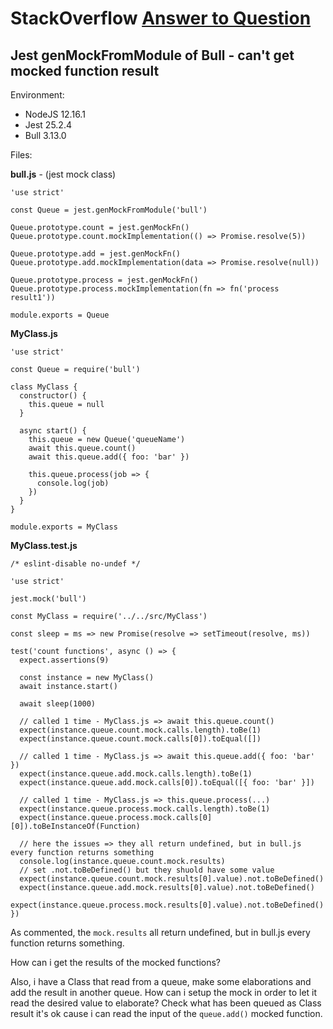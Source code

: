 # StackOverflow [Answer to Question][q]

## Jest genMockFromModule of Bull - can't get mocked function result

Environment:

- NodeJS 12.16.1
- Jest 25.2.4
- Bull 3.13.0

Files:

**bull.js** - (jest mock class) 

    'use strict'

    const Queue = jest.genMockFromModule('bull')

    Queue.prototype.count = jest.genMockFn()
    Queue.prototype.count.mockImplementation(() => Promise.resolve(5))

    Queue.prototype.add = jest.genMockFn()
    Queue.prototype.add.mockImplementation(data => Promise.resolve(null))

    Queue.prototype.process = jest.genMockFn()
    Queue.prototype.process.mockImplementation(fn => fn('process result1'))

    module.exports = Queue


**MyClass.js**

    'use strict'

    const Queue = require('bull')

    class MyClass {
      constructor() {
        this.queue = null
      }

      async start() {
        this.queue = new Queue('queueName')
        await this.queue.count()
        await this.queue.add({ foo: 'bar' })

        this.queue.process(job => {
          console.log(job)
        })
      }
    }

    module.exports = MyClass

**MyClass.test.js**

    /* eslint-disable no-undef */

    'use strict'

    jest.mock('bull')

    const MyClass = require('../../src/MyClass')

    const sleep = ms => new Promise(resolve => setTimeout(resolve, ms))

    test('count functions', async () => {
      expect.assertions(9)

      const instance = new MyClass()
      await instance.start()

      await sleep(1000)

      // called 1 time - MyClass.js => await this.queue.count()
      expect(instance.queue.count.mock.calls.length).toBe(1)
      expect(instance.queue.count.mock.calls[0]).toEqual([])

      // called 1 time - MyClass.js => await this.queue.add({ foo: 'bar' })
      expect(instance.queue.add.mock.calls.length).toBe(1)
      expect(instance.queue.add.mock.calls[0]).toEqual([{ foo: 'bar' }])

      // called 1 time - MyClass.js => this.queue.process(...)
      expect(instance.queue.process.mock.calls.length).toBe(1)
      expect(instance.queue.process.mock.calls[0][0]).toBeInstanceOf(Function)

      // here the issues => they all return undefined, but in bull.js every function returns something
      console.log(instance.queue.count.mock.results)
      // set .not.toBeDefined() but they shuold have some value
      expect(instance.queue.count.mock.results[0].value).not.toBeDefined()
      expect(instance.queue.add.mock.results[0].value).not.toBeDefined()
      expect(instance.queue.process.mock.results[0].value).not.toBeDefined()
    })


As commented, the `mock.results` all return undefined, but in bull.js every function returns something.

How can i get the results of the mocked functions?

Also, i have a Class that read from a queue, make some elaborations and add the result in another queue. How can i setup the mock in order to let it read the desired value to elaborate? Check what has been queued as Class result it's ok cause i can read the input of the `queue.add()` mocked function.


[q]: https://stackoverflow.com/questions/60987551/jest-genmockfrommodule-of-bull-cant-get-mocked-function-result